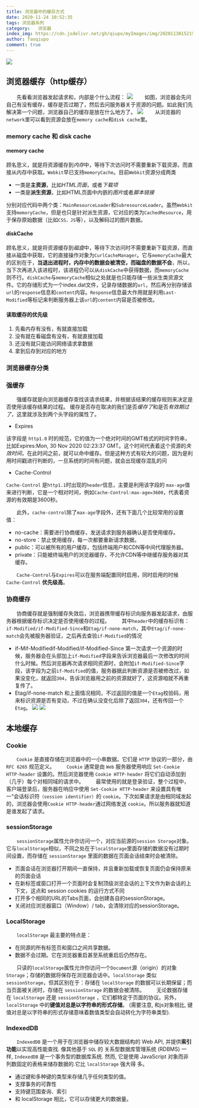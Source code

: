 ```yaml
---
title: 浏览器中的缓存方式
date: 2020-11-24 10:52:35
tags: 浏览器系列
category:   浏览器
index_img: https://cdn.jsdelivr.net/gh/qiupo/myImages/img/20201130152153.png
author: Taoqiupo
comment: true
---
```

![](https://cdn.jsdelivr.net/gh/qiupo/myImages/img/20201130133052.png)
## 浏览器缓存（http缓存）
&emsp;&emsp;先看看浏览器发起请求和，内部是个什么流程：
![](https://cdn.jsdelivr.net/gh/qiupo/myImages/img/20201130152153.png)
&emsp;&emsp;如图，浏览器会先问自己有没有缓存，缓存是否过期了，然后去问服务器关于资源的问题。如此我们先解决第一个问题，浏览器自己的缓存是放在什么地方了。
![](https://cdn.jsdelivr.net/gh/qiupo/myImages/img/20201130152429.png)
&emsp;&emsp;从浏览器的`network`里可以看到资源会放在`memory cache`和`disk cache`里。
### memory cache 和 disk cache
#### memory cache
顾名思义，就是将资源缓存到*内存*中，等待下次访问时不需要重新下载资源，而直接从内存中获取。`Webkit`早已支持`memoryCache`。目前`Webkit`资源分成两类
 + 一类是**主资源**，比如*HTML页面*，或者*下载项*
 + 一类是**派生资源**，比如HTML页面中内嵌的*图片*或者*脚本链接*

分别对应代码中两个类：`MainResourceLoader`和`SubresourceLoader`。虽然`Webkit`支持`memoryCache`，但是也只是针对派生资源，它对应的类为`CachedResource`，用于保存原始数据（比如`CSS，JS`等），以及解码过的图片数据。
#### diskCache
顾名思义，就是将资源缓存到*磁盘*中，等待下次访问时不需要重新下载资源，而直接从磁盘中获取，它的直接操作对象为`CurlCacheManager`。它与`memoryCache`最大的区别在于，**当退出进程时，内存中的数据会被清空，而磁盘的数据不会**，所以，当下次再进入该进程时，该进程仍可以从`diskCache`中获得数据，而`memoryCache`则不行。`diskCache`与`memoryCache`相似之处就是也只能存储一些派生类资源文件。它的存储形式为一个index.dat文件，记录存储数据的`url`，然后再分别存储该`url`的`response`信息和`content`内容。`Response`信息最大作用就是利用`Last-Modified`等标记来判断服务器上该`url`的`content`内容是否被修改。
#### 读取缓存的优先级
1. 先看内存有没有，有就直接加载
2. 没有就在看磁盘有没有，有就直接加载
3. 还没有就只能访问网络请求拿数据
4. 拿到后存到对应的地方

### 浏览器缓存分类
### 强缓存
&emsp;&emsp;强缓存就是向浏览器缓存查找该请求结果，并根据该结果的缓存规则来决定是否使用该缓存结果的过程。
缓存是否存在取决的我们是否*缓存了*和是否*有效期过了*，这里就涉及到两个头字段的属性了。
+ Expires

该字段是 `http1.0` 时的规范，它的值为一个绝对时间的GMT格式的时间字符串，比如Expires:Mon, 30 Nov 2020 02:23:37 GMT。这个时间代表着这个资源的*失效时间*，在此时间之前，就可以命中缓存。但是这种方式有较大的问题，因为是利用时间戳进行判断的，一旦系统的时间有问题，就会出现缓存混乱的问
+ Cache-Control

`Cache-Control` 是`http1.1`时出现的`header`信息，主要是利用该字段的 `max-age`值来进行判断，它是一个相对时间，例如`Cache-Control:max-age=3600`，代表着资源的有效期是3600秒。

&emsp;&emsp;此外，`cache-control`除了`max-age`字段外，还有下面几个比较常用的设置值：
+ no-cache：需要进行协商缓存，发送请求到服务器确认是否使用缓存。
+ no-store：禁止使用缓存，每一次都要重新请求数据。
+ public：可以被所有的用户缓存，包括终端用户和CDN等中间代理服务器。
+ private：只能被终端用户的浏览器缓存，不允许CDN等中继缓存服务器对其缓存。

&emsp;&emsp;`Cache-Control`与`Expires`可以在服务端配置同时启用，同时启用的时候 `Cache-Control` **优先级高**。

### 协商缓存
&emsp;&emsp;协商缓存就是强制缓存失效后，浏览器携带缓存标识向服务器发起请求，由服务器根据缓存标识决定是否使用缓存的过程。
&emsp;&emsp;其中`header`中的缓存标识有：`if-Modified/if-Modified-Since`和`Etag/if-none-match`，其中`Etag/if-none-match`会先被服务器验证，之后再去查验`if-Modified`的情况
+ if-Mif-Modifiedif-Modified/if-Modified-Since
第一次请求一个资源的时候，服务器会在头部加上`if-Modified`字段来告诉浏览器最后一次修改的时间什么时候。然后浏览器再次请求相同资源时，会附加`if-Modified-Since`字段，该字段为之前`if-Modified`的值，服务器据此判断资源是否被修改过，如果没变化，就返回`304`，告诉浏览器用之前的资源就好了，这资源咱就不再重复传了。
+ Etag/if-none-match
和上面情况相同，不过返回的值是一个`Etag`校验码，用来标识资源是否有变动，不过在确认没变化后除了返回`304`，还有传回一个`Etag`。
![](https://cdn.jsdelivr.net/gh/qiupo/myImages/img/20201130155850.png)
![](https://cdn.jsdelivr.net/gh/qiupo/myImages/img/20201130155821.png)

## 本地缓存
### Cookie
&emsp;&emsp;`Cookie` 是直接存储在浏览器中的一小串数据。它们是 `HTTP` 协议的一部分，由 `RFC 6265` 规范定义。
&emsp;&emsp;`Cookie` 通常是由 `Web` 服务器使用响应 `Set-Cookie HTTP-header` 设置的。然后浏览器使用 `Cookie HTTP-header` 将它们自动添加到（几乎）每个对相同域的请求中。
&emsp;&emsp;最常使用的就是登录验证，整个过程中，客户端登录后，服务器在响应中使用 `Set-Cookie HTTP-header` 来设置具有唯一“会话标识符`（session identifier）`的 `cookie`。下次如果请求是由相同域发起的，浏览器会使用`Cookie HTTP-header`通过网络发送 `cookie`。所以服务器就知道是谁发起了请求。
### sessionStorage
&emsp;&emsp;`sessionStorage`属性允许你访问一个，对应当前源的`session Storage`对象。它与`localStorage`相似，不同之处在于`localStorage`里面存储的数据没有过期时间设置，而存储在 `sessionStorage` 里面的数据在页面会话结束时会被清除。
+ 页面会话在浏览器打开期间一直保持，并且重新加载或恢复页面仍会保持原来的页面会话
+ 在新标签或窗口打开一个页面时会复制顶级浏览会话的上下文作为新会话的上下文，这点和 session cookies 的运行方式不同
+ 打开多个相同的URL的Tabs页面，会创建各自的sessionStorage。
+ 关闭对应浏览器窗口（Window）/ tab，会清除对应的sessionStorage。
 
### LocalStorage
&emsp;&emsp;`localStorage` 最主要的特点是：
+ 在同源的所有标签页和窗口之间共享数据。
+ 数据不会过期。它在浏览器重启甚至系统重启后仍然存在。

&emsp;&emsp;只读的`localStorage`属性允许你访问一个`Document`源（origin）的对象 `Storage`；存储的数据将保存在浏览器会话中。`localStorage` 类似 `sessionStorage`，但其区别在于：存储在 `localStorage` 的数据可以长期保留；而当页面被关闭时，存储在 `sessionStorage` 的数据会被清除。
&emsp;&emsp;无论数据存储在 `localStorage` 还是 `sessionStorage` ，它们都特定于页面的协议。另外，`localStorage` 中的**键值对总是以字符串的形式存储**。 (需要注意, 和js对象相比, 键值对总是以字符串的形式存储意味着数值类型会自动转化为字符串类型).

### IndexedDB
&emsp;&emsp;`IndexedDB` 是一个用于在浏览器中储存较大数据结构的 Web API, 并提供**索引功能**以实现高性能查找. 像其他基于 `SQL` 的 关系型数据库管理系统 (RDBMS) 一样, `IndexedDB` 是一个事务型的数据库系统. 然而, 它是使用 JavaScript 对象而非列数固定的表格来储存数据的.它比 `localStorage` 强大得
多。
+ 通过键和多种键的类型来存储几乎任何类型的值。
+ 支撑事务的可靠性
+ 支持键范围查询、索引
+ 和 localStorage 相比，它可以存储更大的数据量。